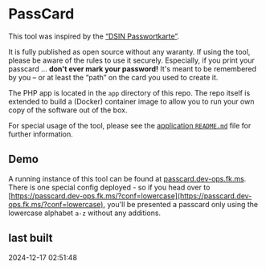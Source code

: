 # PassCard

This tool was inspired by the [“DSIN Passwortkarte”](https://www.sicher-im-netz.de/dsin-passwortkarte).

It is fully published as open source without any waranty. If using the tool, please be aware of the rules to use it securely. Especially, if you print your passcard ... **don't ever mark your password!** It's meant to be remembered by you – or at least the “path” on the card you used to create it.

The PHP app is located in the `app` directory of this repo. The repo itself is extended to build a (Docker) container image to allow you to run your own copy of the software out of the box.

For special usage of the tool, please see the [application `README.md`](app/README.md) file for further information.

## Demo

A running instance of this tool can be found at [passcard.dev-ops.fk.ms](https://passcard.dev-ops.fk.ms). There is one special config deployed - so if you head over to [https://passcard.dev-ops.fk.ms/?conf=lowercase](https://passcard.dev-ops.fk.ms/?conf=lowercase), you'll be presented a passcard only using the lowercase alphabet `a-z` without any additions.

## last built

2024-12-17 02:51:48
